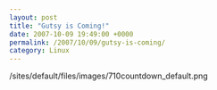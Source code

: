 ```yaml
---
layout: post
title: "Gutsy is Coming!"
date: 2007-10-09 19:49:00 +0000
permalink: /2007/10/09/gutsy-is-coming/
category: Linux
---
```

/sites/default/files/images/710countdown_default.png
